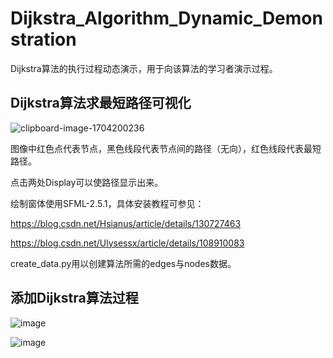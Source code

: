 # Dijkstra_Algorithm_Dynamic_Demonstration
Dijkstra算法的执行过程动态演示，用于向该算法的学习者演示过程。

## Dijkstra算法求最短路径可视化

![clipboard-image-1704200236](https://github.com/ZhangAilan/Dijkstra_Algorithm_Dynamic_Demonstration/assets/123959805/f150733b-ccf1-4366-a16c-df68e1e69fd5)

图像中红色点代表节点，黑色线段代表节点间的路径（无向），红色线段代表最短路径。

点击两处Display可以使路径显示出来。

绘制窗体使用SFML-2.5.1，具体安装教程可参见：

https://blog.csdn.net/Hsianus/article/details/130727463

https://blog.csdn.net/Ulysessx/article/details/108910083

create_data.py用以创建算法所需的edges与nodes数据。

## 添加Dijkstra算法过程

![image](https://github.com/ZhangAilan/Dijkstra_Algorithm_Dynamic_Demonstration/assets/123959805/52223eb5-fa2b-43bd-8f2f-bda6fa30218e)

![image](https://github.com/ZhangAilan/Dijkstra_Algorithm_Dynamic_Demonstration/assets/123959805/4e967243-8368-478a-97b3-26b807df9eef)


